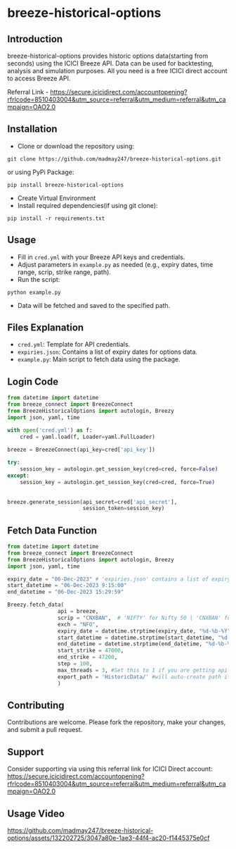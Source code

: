 # breeze-historical-options

## Introduction
breeze-historical-options provides historic options data(starting from seconds) using the ICICI Breeze API. Data can be used for backtesting, analysis and simulation purposes. All you need is a free ICICI direct account to access Breeze API.

Referral Link - https://secure.icicidirect.com/accountopening?rfrlcode=8510403004&utm_source=referral&utm_medium=referral&utm_campaign=OAO2.0

## Installation
- Clone or download the repository using:
```
git clone https://github.com/madmay247/breeze-historical-options.git
```
or using PyPi Package:
```
pip install breeze-historical-options
```
- Create Virtual Environment
- Install required dependencies(if using git clone): 
```
pip install -r requirements.txt
```

## Usage
- Fill in `cred.yml` with your Breeze API keys and credentials.
- Adjust parameters in `example.py` as needed (e.g., expiry dates, time range, scrip, strike range, path).
- Run the script: 
```
python example.py
```
- Data will be fetched and saved to the specified path.

## Files Explanation
- `cred.yml`: Template for API credentials.
- `expiries.json`: Contains a list of expiry dates for options data.
- `example.py`: Main script to fetch data using the package.

## Login Code
```python
from datetime import datetime
from breeze_connect import BreezeConnect
from BreezeHistoricalOptions import autologin, Breezy
import json, yaml, time

with open('cred.yml') as f:
    cred = yaml.load(f, Loader=yaml.FullLoader)
    
breeze = BreezeConnect(api_key=cred['api_key'])

try:
    session_key = autologin.get_session_key(cred=cred, force=False)
except:
    session_key = autologin.get_session_key(cred=cred, force=True)
    
    
breeze.generate_session(api_secret=cred['api_secret'],
                        session_token=session_key)
```

## Fetch Data Function
```python
from datetime import datetime
from breeze_connect import BreezeConnect
from BreezeHistoricalOptions import autologin, Breezy
import json, yaml, time

expiry_date = "06-Dec-2023" # 'expiries.json' contains a list of expiry dates in this format
start_datetime = "06-Dec-2023 9:15:00" 
end_datetime = "06-Dec-2023 15:29:59" 

Breezy.fetch_data(
                api = breeze,
                scrip = "CNXBAN",  # 'NIFTY' for Nifty 50 | 'CNXBAN' for Bank Nifty | 'NIFFIN' for Finnifty | 'NIFMID' for Midcap Nifty
                exch = "NFO",
                expiry_date = datetime.strptime(expiry_date, "%d-%b-%Y"),
                start_datetime = datetime.strptime(start_datetime, "%d-%b-%Y %H:%M:%S"),
                end_datetime = datetime.strptime(end_datetime, "%d-%b-%Y %H:%M:%S"),
                start_strike = 47000,
                end_strike = 47200,
                step = 100,
                max_threads = 3, #Set this to 1 if you are getting api breeze_historical_v2() error
                export_path = 'HistoricData/' #will auto-create path if it doesn't exist
                )

```
## Contributing
Contributions are welcome. Please fork the repository, make your changes, and submit a pull request.

## Support
Consider supporting via using this referral link for ICICI Direct account:
https://secure.icicidirect.com/accountopening?rfrlcode=8510403004&utm_source=referral&utm_medium=referral&utm_campaign=OAO2.0

## Usage Video
https://github.com/madmay247/breeze-historical-options/assets/132202725/3047a80e-1ae3-44f4-ac20-f1445375e0cf

